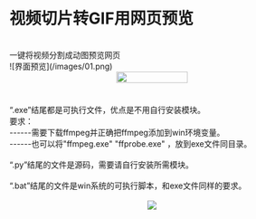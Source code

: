 # 视频切片转GIF用网页预览
<br>
一键将视频分割成动图预览网页
<br>
![界面预览](/images/01.png)
<br>
<div align=center><img src="https://raw.githubusercontent.com/lele1894/python/main/images/02.gif" width=50% height=50% /></div>
<br>
<br>
“.exe”结尾都是可执行文件，优点是不用自行安装模块。<br>
要求：<br>
------需要下载ffmpeg并正确把ffmpeg添加到win环境变量。<br>
------也可以将"ffmpeg.exe" "ffprobe.exe" ，放到exe文件同目录。<br>
<br>
“.py”结尾的文件是源码，需要请自行安装所需模块。<br>
<br>
“.bat”结尾的文件是win系统的可执行脚本，和exe文件同样的要求。<br>
<br>
<div align=center><img src="https://avatars.githubusercontent.com/u/11767608?v=4"></div>
<br>
